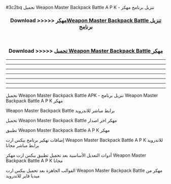#3c2bq تحميل Weapon Master Backpack Battle  A P K - تنزيل برنامج مهكر



<div align="center">
<h3>Download >>>>> <a href="https://runaway1.web.app/?sq=Weapon Master Backpack Battle ">مهكرWeapon Master Backpack Battle  تنزيل برنامج</a></h3><br>

<h3>Download >>>>> <a href="https://runaway1.web.app/?sq=Weapon Master Backpack Battle ">تحميل Weapon Master Backpack Battle  مهكر</a></h3>
</div>


----------------------------------------------------------

----------------------------------------------------------

----------------------------------------------------------

----------------------------------------------------------

----------------------------------------------------------

----------------------------------------------------------

----------------------------------------------------------

تحميل Weapon Master Backpack Battle  APK - تنزيل برنامج Weapon Master Backpack Battle  A P K مهكر

Weapon Master Backpack Battle  برابط مباشر للاندرويد

تحميل Weapon Master Backpack Battle  مهكر اخر اصدار

تطبيق Weapon Master Backpack Battle  A P K مهكر

إضافات تهكير برنامج بيكس ارت Weapon Master Backpack Battle  A P K للاندرويد برابط مباشر مجانا

أدوات التعديل الأساسية بعد تحميل تطبيق بيكس ارت مهكر Weapon Master Backpack Battle  A P K مجانا

القوالب الجاهزة بعد تحميل بيكس ارت Weapon Master Backpack Battle  مهكر من ميديا فاير للاندرويد


